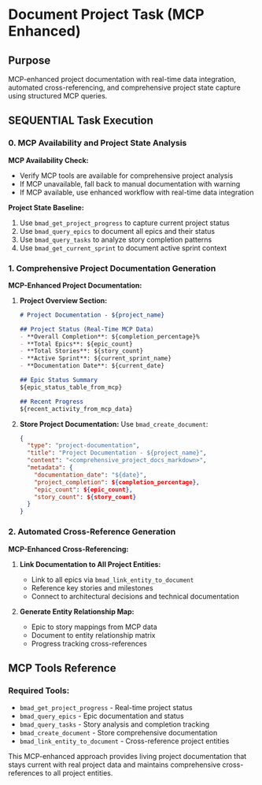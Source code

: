 # Document Project Task (MCP Enhanced)

## Purpose

MCP-enhanced project documentation with real-time data integration, automated cross-referencing, and comprehensive project state capture using structured MCP queries.

## SEQUENTIAL Task Execution

### 0. MCP Availability and Project State Analysis

**MCP Availability Check:**
- Verify MCP tools are available for comprehensive project analysis
- If MCP unavailable, fall back to manual documentation with warning
- If MCP available, use enhanced workflow with real-time data integration

**Project State Baseline:**
1. Use `bmad_get_project_progress` to capture current project status
2. Use `bmad_query_epics` to document all epics and their status
3. Use `bmad_query_tasks` to analyze story completion patterns
4. Use `bmad_get_current_sprint` to document active sprint context

### 1. Comprehensive Project Documentation Generation

**MCP-Enhanced Project Documentation:**

1. **Project Overview Section:**
   ```markdown
   # Project Documentation - ${project_name}
   
   ## Project Status (Real-Time MCP Data)
   - **Overall Completion**: ${completion_percentage}%
   - **Total Epics**: ${epic_count}
   - **Total Stories**: ${story_count}
   - **Active Sprint**: ${current_sprint_name}
   - **Documentation Date**: ${current_date}
   
   ## Epic Status Summary
   ${epic_status_table_from_mcp}
   
   ## Recent Progress
   ${recent_activity_from_mcp_data}
   ```

2. **Store Project Documentation:** Use `bmad_create_document`:
   ```json
   {
     "type": "project-documentation",
     "title": "Project Documentation - ${project_name}",
     "content": "<comprehensive_project_docs_markdown>",
     "metadata": {
       "documentation_date": "${date}",
       "project_completion": ${completion_percentage},
       "epic_count": ${epic_count},
       "story_count": ${story_count}
     }
   }
   ```

### 2. Automated Cross-Reference Generation

**MCP-Enhanced Cross-Referencing:**

1. **Link Documentation to All Project Entities:**
   - Link to all epics via `bmad_link_entity_to_document`
   - Reference key stories and milestones
   - Connect to architectural decisions and technical documentation

2. **Generate Entity Relationship Map:**
   - Epic to story mappings from MCP data
   - Document to entity relationship matrix
   - Progress tracking cross-references

## MCP Tools Reference

### Required Tools:
- `bmad_get_project_progress` - Real-time project status
- `bmad_query_epics` - Epic documentation and status
- `bmad_query_tasks` - Story analysis and completion tracking
- `bmad_create_document` - Store comprehensive documentation
- `bmad_link_entity_to_document` - Cross-reference project entities

This MCP-enhanced approach provides living project documentation that stays current with real project data and maintains comprehensive cross-references to all project entities.